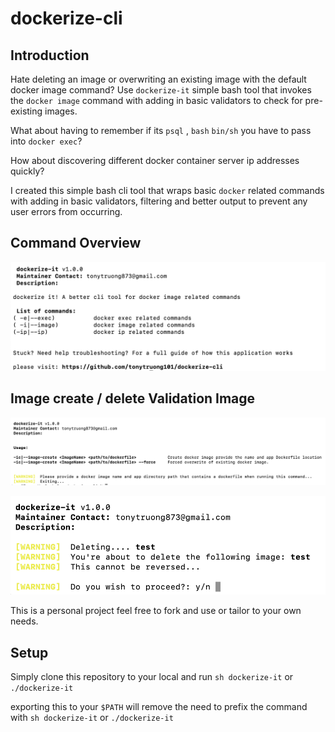 # dockerize-cli


## Introduction


Hate deleting an image or overwriting an existing image with the default docker image command? 
Use `dockerize-it` simple bash tool that invokes the `docker image` command with adding in basic validators to check for pre-existing images.

What about having to remember if its `psql` , `bash` `bin/sh` you have to pass into `docker exec`?

How about discovering different docker container server ip addresses quickly? 

I created this simple bash cli tool that wraps basic `docker` related commands with adding in basic validators, filtering and better output 
to prevent any user errors from occurring. 


## Command Overview

![screenshot](./docs/images/dockerize-it-1.png)


## Image create / delete Validation Image

![screenshot](./docs/images/dockerize-it-2.png)

![screenshot](./docs/images/dockerize-it-3.png)


This is a personal project feel free to fork and use or tailor to your own needs.


## Setup

Simply clone this repository to your local and run `sh dockerize-it` or `./dockerize-it`

exporting this to your `$PATH` will remove the need to prefix the command with `sh dockerize-it` or `./dockerize-it` 


